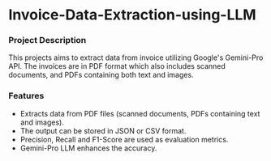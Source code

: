 # Invoice-Data-Extraction-using-LLM
### Project Description
This projects aims to extract data from invoice utilizing Google's Gemini-Pro API. The invoices are in PDF format which also includes scanned documents, and PDFs containing both text and images.
### Features
* Extracts data from PDF files (scanned documents, PDFs containing text and images).
* The output can be stored in JSON or CSV format.
* Precision, Recall and F1-Score are used as evaluation metrics.
* Gemini-Pro LLM enhances the accuracy.
